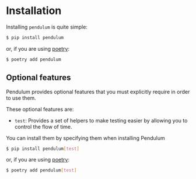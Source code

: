 # Installation

Installing `pendulum` is quite simple:

```bash
$ pip install pendulum
```

or, if you are using [poetry](https://python-poetry.org):

```bash
$ poetry add pendulum
```

## Optional features

Pendulum provides optional features that you must explicitly require in order to use them.

These optional features are:

- `test`: Provides a set of helpers to make testing easier by allowing you to control the flow of time.

You can install them by specifying them when installing Pendulum

```bash
$ pip install pendulum[test]
```

or, if you are using [poetry](https://python-poetry.org):

```bash
$ poetry add pendulum[test]
```
